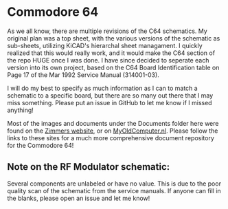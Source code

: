 # Commodore 64

As we all know, there are multiple revisions of the C64 schematics.  My original plan was a top sheet, with the various versions of the schematic as sub-sheets, utilizing KiCAD's hierarchal sheet managament.  I quickly realized that this would really work, and it would make the C64 section of the repo HUGE once I was done.  I have since decided to seperate each version into its own project, based on the C64 Board Identification table on Page 17 of the Mar 1992 Service Manual (314001-03).

I will do my best to specify as much information as I can to match a schematic to a specific board, but there are so many out there that I may miss something.  Please put an issue in GitHub to let me know if I missed anything!

Most of the images and documents under the Documents folder here were found on the [Zimmers website](http://www.zimmers.net/), or on [MyOldComputer.nl](https://myoldcomputer.nl).   Please follow the links to these sites for a much more comprehensive document repository for the Commodore 64!

## Note on the RF Modulator schematic:

Several components are unlabeled or have no value.  This is due to the poor quality scan of the schematic from the service manuals.  If anyone can fill in  the blanks, please open an issue and let me know!
